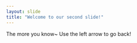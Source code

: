 ```yaml
---
layout: slide
title: "Welcome to our second slide!"
---
```

The more you know~
Use the left arrow to go back!
